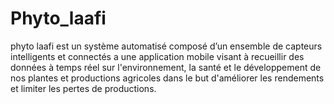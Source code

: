 # Phyto_laafi
phyto laafi est un système automatisé composé d’un ensemble de capteurs intelligents et connectés a une application mobile visant à recueillir des données à temps réel sur l'environnement, la santé et le développement de nos plantes et productions agricoles dans le but d'améliorer les rendements et limiter les pertes de productions.
